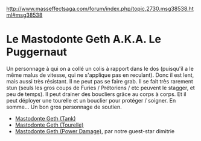 http://www.masseffectsaga.com/forum/index.php/topic,2730.msg38538.html#msg38538

Le Mastodonte Geth A.K.A. Le Puggernaut
=======================================

Un personnage à qui on a collé un colis à rapport dans le dos (puisqu'il a le même malus de vitesse, qui ne s'applique pas en reculant). Donc il est lent, mais aussi très résistant. Il ne peut pas se faire grab. Il se fait très rarement stun (seuls les gros coups de Furies / Prétoriens / etc peuvent le stagger, et peu de temps). Il peut drainer des boucliers grâce au corps à corps. Et il peut déployer une tourelle et un bouclier pour protéger / soigner.
En somme... Un bon gros personnage de soutien.


 * [Mastodonte Geth (Tank)](mastodonte-geth/tank.md)
 * [Mastodonte Geth (Tourelle)](#)
 * [Mastodonte Geth (Power Damage)](#), par notre guest-star dimitrie

